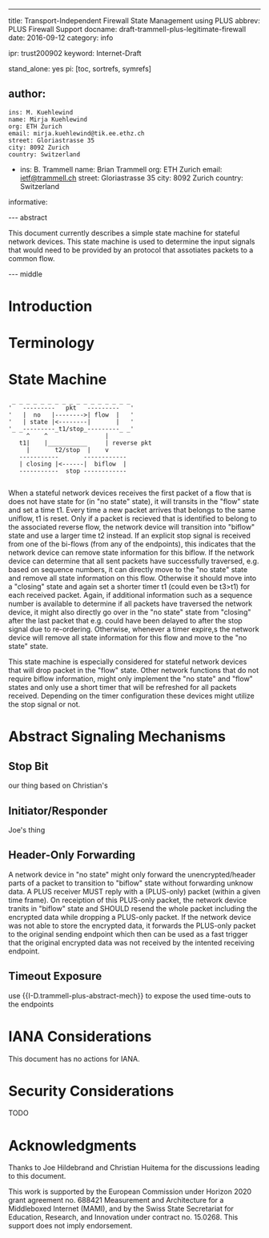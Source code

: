 ---
title: Transport-Independent Firewall State Management using PLUS
abbrev: PLUS Firewall Support
docname: draft-trammell-plus-legitimate-firewall
date: 2016-09-12
category: info

ipr: trust200902
keyword: Internet-Draft

stand_alone: yes
pi: [toc, sortrefs, symrefs]

author:
  -
    ins: M. Kuehlewind
    name: Mirja Kuehlewind
    org: ETH Zurich
    email: mirja.kuehlewind@tik.ee.ethz.ch
    street: Gloriastrasse 35
    city: 8092 Zurich
    country: Switzerland
  -
    ins: B. Trammell
    name: Brian Trammell
    org: ETH Zurich
    email: ietf@trammell.ch
    street: Gloriastrasse 35
    city: 8092 Zurich
    country: Switzerland


informative:

--- abstract

This document currently describes a simple state machine for stateful network devices. This state machine is used to determine the input signals that would need to be provided by an protocol that assotiates packets to a common flow.

--- middle

# Introduction

# Terminology

# State Machine

~~~~~~~~~~~~~
 _ _ _ _ _ _ _ _ _ _ _ _ _ _ _ _ _
'   ---------   pkt   ---------   '
'   |  no   |-------->| flow  |   '
'   | state |<--------|       |   '
'_ _---------_t1/stop_---------_ _'
     ^    ^                |
   t1|    |___________     | reverse pkt
     |       t2/stop  |    v
   -----------       ------------
   | closing |<------|  biflow  |
   -----------  stop ------------
    
~~~~~~~~~~~~~

When a stateful network devices receives the first packet of a flow that is does not have state for (in "no state" state), it will transits in the "flow" state and set a time t1. Every time a new packet arrives that belongs to the same uniflow, t1 is reset. Only if a packet is recieved that is identified to belong to the associated reverse flow, the network device will transition into "biflow" state and use a larger time t2 instead. If an explicit stop signal is received from one of the bi-flows (from any of the endpoints), this indicates that the network device can remove state information for this biflow. If the network device can determine that all sent packets have successfully traversed, e.g. based on sequence numbers, it can directly move to the "no state" state and remove all state information on this flow. Otherwise it should move into a "closing" state and again set a shorter timer t1 (could even be t3>t1) for each received packet. Again, if additional information such as a sequence number is available to determine if all packets have traversed the network device, it might also directly go over in the "no state" state from "closing" after the last packet that e.g. could have been delayed to after the stop signal due to re-ordering. Otherwise, whenever a timer expire,s the network device will remove all state information for this flow and move to the "no state" state. 

This state machine is especially considered for stateful network devices that will drop packet in the "flow" state. Other network functions that do not require biflow information, might only implement the "no state" and "flow" states and only use a short timer that will be refreshed for all packets received. Depending on the timer configuration these devices might utilize the stop signal or not.

# Abstract Signaling Mechanisms

## Stop Bit

our thing based on Christian's

## Initiator/Responder

Joe's thing

## Header-Only Forwarding

A network device in "no state" might only forward the unencrypted/header parts of a packet to transition to "biflow" state without forwarding unknow data. A PLUS receiver MUST reply with a (PLUS-only) packet (within a given time frame). On receiption of this PLUS-only packet, the network device tranits in "biflow" state and SHOULD resend the whole packet including the encrypted data while dropping a PLUS-only packet. If the network device was not able to store the encrypted data, it forwards the PLUS-only packet to the original sending endpoint which then can be used as a fast trigger that the original encrypted data was not received by the intented receiving endpoint.  

## Timeout Exposure

use {{I-D.trammell-plus-abstract-mech}} to expose the used time-outs to the endpoints

# IANA Considerations

This document has no actions for IANA.

# Security Considerations

TODO

# Acknowledgments

Thanks to Joe Hildebrand and Christian Huitema for the discussions leading to this document.

This work is supported by the European Commission under Horizon 2020 grant
agreement no. 688421 Measurement and Architecture for a Middleboxed Internet
(MAMI), and by the Swiss State Secretariat for Education, Research, and
Innovation under contract no. 15.0268. This support does not imply
endorsement.